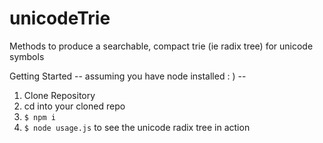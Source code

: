 # unicodeTrie
Methods to produce a searchable, compact trie (ie radix tree) for unicode symbols

Getting Started -- assuming you have node installed : ) --

1) Clone Repository
2) cd into your cloned repo
3) `$ npm i`
4) `$ node usage.js` to see the unicode radix tree in action